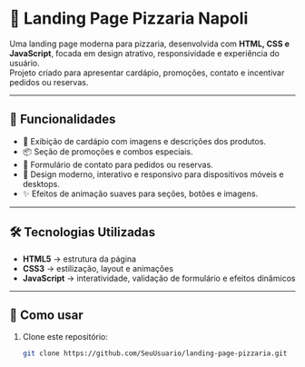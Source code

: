 # 🍕 Landing Page Pizzaria Napoli

Uma landing page moderna para pizzaria, desenvolvida com **HTML, CSS e JavaScript**, focada em design atrativo, responsividade e experiência do usuário.  
Projeto criado para apresentar cardápio, promoções, contato e incentivar pedidos ou reservas.  

---

## 🚀 Funcionalidades
- 🍕 Exibição de cardápio com imagens e descrições dos produtos.  
- 📦 Seção de promoções e combos especiais.  
- 📩 Formulário de contato para pedidos ou reservas.  
- 🌈 Design moderno, interativo e responsivo para dispositivos móveis e desktops.  
- ✨ Efeitos de animação suaves para seções, botões e imagens.  

---

## 🛠️ Tecnologias Utilizadas
- **HTML5** → estrutura da página  
- **CSS3** → estilização, layout e animações  
- **JavaScript** → interatividade, validação de formulário e efeitos dinâmicos  
 

---

## 📂 Como usar
1. Clone este repositório:  
   ```bash
   git clone https://github.com/SeuUsuario/landing-page-pizzaria.git
